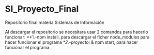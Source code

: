 # SI_Proyecto_Final
Repositorio final materia Sistemas de Información

Al descargar el repositorio se necesitara usar 2 comandos para hacerlo funcionar:
**1.-npm install, para descargar el ficher node_modules para hacer funcionar el programa
**2.-proyecto:* & npm start, para hacer funcionar el programa
